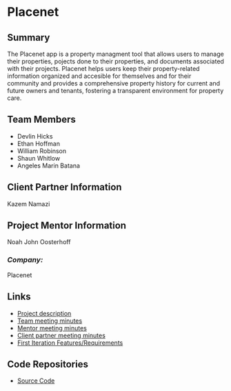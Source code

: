 # Placenet

## **Summary**

The Placenet app is a property managment tool that allows users to manage their properties, pojects done to their properties, and documents associated with their projects. Placenet helps users keep their property-related information organized and accesible for themselves and for their community and provides a comprehensive property history for current and future owners and tenants, fostering a transparent environment for property care. 

## **Team Members**

- Devlin Hicks
- Ethan Hoffman
- William Robinson
- Shaun Whitlow
- Angeles Marin Batana

## **Client Partner Information**
Kazem Namazi

## **Project Mentor Information**
Noah John Oosterhoff

### *Company:*
Placenet 

## **Links**

- [Project description](ProjectDescription.md)
- [Team meeting minutes](MeetingMinutes/Team)
- [Mentor meeting minutes](MeetingMinutes/Mentor)
- [Client partner meeting minutes](MeetingMinutes/ClientPartner)
- [First Iteration Features/Requirements](Design/FirstIterationFeatures.MD)

## **Code Repositories**

- [Source Code](https://github.com/angelesmarin/Placenet-App-Frontend)


